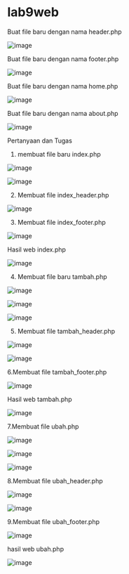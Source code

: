 # lab9web

Buat file baru dengan nama header.php

![image](https://user-images.githubusercontent.com/103243638/171567031-7f546469-9d1f-467c-b9dd-81ae872f3fab.png)

Buat file baru dengan nama footer.php

![image](https://user-images.githubusercontent.com/103243638/171567167-1a2d2f4d-f17e-44a5-a3b7-dc0486235335.png)

Buat file baru dengan nama home.php

![image](https://user-images.githubusercontent.com/103243638/171567269-811f9e19-37e0-4288-8894-72a88ca16d3c.png)

Buat file baru dengan nama about.php

![image](https://user-images.githubusercontent.com/103243638/171567338-1cc90f43-8446-4a6e-84da-7592a49eca99.png)

Pertanyaan dan Tugas

1. membuat file baru index.php

![image](https://user-images.githubusercontent.com/103243638/171574702-dff26749-609e-434d-9c1b-f3f74cd3b101.png)

![image](https://user-images.githubusercontent.com/103243638/171574793-d9253c3e-dff2-445c-b9af-1d4addf8f836.png)


2. Membuat file index_header.php

![image](https://user-images.githubusercontent.com/103243638/171574906-fe625510-bdcb-4052-9397-3d97ca19a999.png)


3. Membuat file index_footer.php

![image](https://user-images.githubusercontent.com/103243638/171574968-e5861134-093a-419d-98dd-4c1a17caf559.png)


Hasil web index.php

![image](https://user-images.githubusercontent.com/103243638/171575138-7c07c897-a4e6-478e-943a-e48715ee4b07.png)


4. Membuat file baru tambah.php

![image](https://user-images.githubusercontent.com/103243638/171575301-272d20e9-3db1-4d1c-89ef-d7a64e2a1393.png)

![image](https://user-images.githubusercontent.com/103243638/171575458-70caf386-1f42-4dc5-8f7f-86abd01e37b5.png)

![image](https://user-images.githubusercontent.com/103243638/171575560-2c2ffdf7-7b62-45e1-8787-5d1e6e09c735.png)

5. Membuat file tambah_header.php

![image](https://user-images.githubusercontent.com/103243638/171575784-35faedfb-09d1-4502-95e0-6eee619dee34.png)

![image](https://user-images.githubusercontent.com/103243638/171575911-e3c3e3fc-ddf4-4325-96db-51a1e1a6c2b5.png)

6.Membuat file tambah_footer.php

![image](https://user-images.githubusercontent.com/103243638/171575985-782631f3-a3b5-4714-9640-1d083b7ce6cc.png)

Hasil web tambah.php

![image](https://user-images.githubusercontent.com/103243638/171576096-b8ad6d7d-51bd-4a6b-9b7b-82f4e85eb404.png)

7.Membuat file ubah.php

![image](https://user-images.githubusercontent.com/103243638/171577089-9848c6dd-f652-46c1-80de-96680ebcdf05.png)

![image](https://user-images.githubusercontent.com/103243638/171577506-e1d5e9e9-5df7-4239-8e0c-3477230cde39.png)

![image](https://user-images.githubusercontent.com/103243638/171577708-f2ccf507-3956-4677-a8dc-6f136c36371a.png)


8.Membuat file ubah_header.php

![image](https://user-images.githubusercontent.com/103243638/171577838-3c3c53ef-d2ea-43ae-b40c-44e85890a033.png)

![image](https://user-images.githubusercontent.com/103243638/171577924-8a0bf8c4-c315-4645-b7e4-9c956d62d97a.png)

9.Membuat file ubah_footer.php

![image](https://user-images.githubusercontent.com/103243638/171578012-1855f92e-0e7e-42ae-921f-f0195c6d7cf0.png)

hasil web ubah.php

![image](https://user-images.githubusercontent.com/103243638/171578151-0458e900-ae3a-4b4e-9d7a-b7c4915be245.png)

